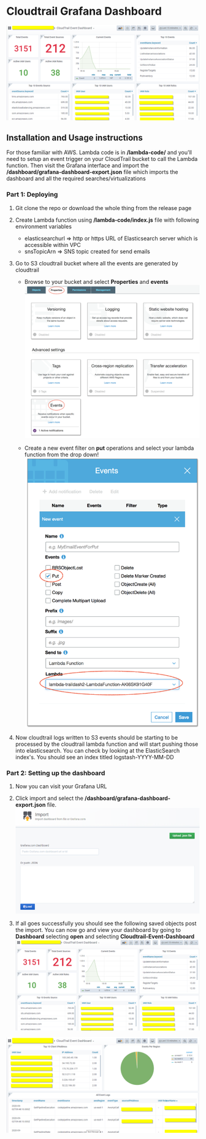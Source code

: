 # Cloudtrail Grafana Dashboard

![GrafanaPostImport](/images/image4.png)

## Installation and Usage instructions
For those familiar with AWS. Lambda code is in **/lambda-code/** and you'll need to setup an event trigger on your CloudTrail bucket to call the Lambda function. Then visit the Grafana interface and import the **/dashboard/grafana-dashboard-export.json** file which imports the dashboard and all the required searches/virtualizations

### Part 1: Deploying
1. Git clone the repo or download the whole thing from the release page

2. Create Lambda function using **/lambda-code/index.js** file with following environment variables
   * elasticsearchurl	=> http or https URL of Elasticsearch server which is accessible within VPC
   * snsTopicArn	=> SNS topic created for send emails
  
3. Go to S3 cloudtrail bucket where all the events are generated by cloudtrail
   * Browse to your bucket and select **Properties** and **events**
   ![S3config](/images/image1.png)

   * Create a new event filter on **put** operations and select your lambda function from the drop down!
   ![S3config](/images/image2.png)
 
4. Now cloudtrail logs written to S3 events should be starting to be processed by the cloudtrail lambda function and will start pushing those into elasticsearch. You can check by looking at the ElasticSearch index's. You should see an index titled logstash-YYYY-MM-DD

### Part 2: Setting up the dashboard
1. Now you can visit your Grafana URL

2. Click import and select the **/dashboard/grafana-dashboard-export.json** file.
![kibanaImport](/images/image3.png)

4. If all goes successfully you should see the following saved objects post the import. You can now go and view your dashboard by going to **Dashboard** selecting **open** and selecting **Cloudtrail-Event-Dashboard**
  ![GrafanaPostImport](/images/image4.png)

  ![GrafanaPostImport](/images/image5.png)
